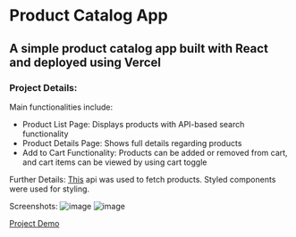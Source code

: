 # Product Catalog App
## A simple product catalog app built with React and deployed using Vercel
### Project Details:
Main functionalities include:
* Product List Page: Displays products with API-based search functionality
* Product Details Page: Shows full details regarding products
* Add to Cart Functionality: Products can be added or removed from cart, and cart items can be viewed by using cart toggle

Further Details:
[This](https://dummyjson.com/docs/products) api was used to fetch products.
Styled components were used for styling.

Screenshots:
![image](https://github.com/user-attachments/assets/594a81d6-91f4-48ed-b928-81ed049ba3c1)
![image](https://github.com/user-attachments/assets/bd1ecea4-33cb-4165-832f-c215e52e00a8)

[Project Demo](https://product-catalog-nu.vercel.app/) 
